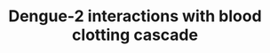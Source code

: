 ---
annotations:
- type: Pathway Ontology
  value: coagulation cascade pathway
- type: Disease Ontology
  value: dengue disease
authors:
- MaintBot
- Eweitz
- Egonw
description: 'Dengue virus infection can give rise to hemorrhagic shock. Highlighted
  in red are Dengue-2 structural protein interactions with human proteins involved
  in coagulation, building upon the canonical Blood Clotting Cascade described in
  http://wikipathways.org/index.php/Pathway:WP272 by the following text:  Coagulation
  is a complex process by which blood forms clots. It is an important part of hemostasis
  (the cessation of blood loss from a damaged vessel), wherein a damaged blood vessel
  wall is covered by a platelet and fibrin-containing clot to stop bleeding and begin
  repair of the damaged vessel. Disorders of coagulation can lead to an increased
  risk of bleeding (hemorrhage) or clotting (thrombosis).  Source: [[wikipedia:Coagulation|Wikipedia]]'
last-edited: 2022-01-31
organisms:
- Homo sapiens
redirect_from:
- /index.php/Pathway:WP3897
- /instance/WP3897
schema-jsonld:
- '@context': https://schema.org/
  '@id': https://wikipathways.github.io/pathways/WP3897.html
  '@type': Dataset
  creator:
    '@type': Organization
    name: WikiPathways
  description: 'Dengue virus infection can give rise to hemorrhagic shock. Highlighted
    in red are Dengue-2 structural protein interactions with human proteins involved
    in coagulation, building upon the canonical Blood Clotting Cascade described in
    http://wikipathways.org/index.php/Pathway:WP272 by the following text:  Coagulation
    is a complex process by which blood forms clots. It is an important part of hemostasis
    (the cessation of blood loss from a damaged vessel), wherein a damaged blood vessel
    wall is covered by a platelet and fibrin-containing clot to stop bleeding and
    begin repair of the damaged vessel. Disorders of coagulation can lead to an increased
    risk of bleeding (hemorrhage) or clotting (thrombosis).  Source: [[wikipedia:Coagulation|Wikipedia]]'
  keywords:
  - Factor IXa
  - PLG
  - Factor VIII
  - SERPINF2
  - Factor Va
  - Factor VII
  - Factor VIIa
  - Factor X
  - VWF
  - FGG
  - Zinc
  - KLK1
  - SERPINE1
  - Factor IX
  - Prothrombinase Complex
  - Factor XII
  - FGA
  - KLKB1
  - Fibrin
  - PLAT
  - Factor XI
  - Factor XIIa
  - FGB
  - Factor XIa
  - Factor XIIIb
  - Factor XIIIa
  - Factor Xa
  - Factor II
  - SERPINB2
  - Factor VIIIa
  - PLAU
  - Thrombin (II)
  - Factor V
  - Factor VIII A1
  license: CC0
  name: Dengue-2 interactions with blood clotting cascade
seo: CreativeWork
title: Dengue-2 interactions with blood clotting cascade
wpid: WP3897
---